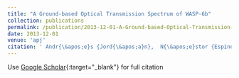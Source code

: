 ```yaml
---
title: "A Ground-based Optical Transmission Spectrum of WASP-6b"
collection: publications
permalink: /publication/2013-12-01-A-Ground-based-Optical-Transmission-Spectrum-of-WASP-6b
date: 2013-12-01
venue: 'apj'
citation: ' Andr{\&apos;e}s {Jord{\&apos;a}n},  N{\&apos;e}stor {Espinoza},  Markus {Rabus},  Susana {Eyheramendy},  David {Sing},  Jean-Michel {D{\&apos;e}sert},  G{\&apos;a}sp{\&apos;a}r {Bakos},  Jonathan {Fortney},  Mercedes {L{\&apos;o}pez-Morales},  Pierre {Maxted},  Amaury {Triaud},  Andrew {Szentgyorgyi}, &quot;A Ground-based Optical Transmission Spectrum of WASP-6b.&quot; apj, 2013.'
---
```

Use [Google Scholar](https://scholar.google.com/scholar?q=A+Ground+based+Optical+Transmission+Spectrum+of+WASP+6b){:target="_blank"} for full citation